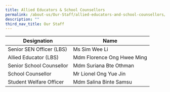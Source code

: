 ```yaml
---
title: Allied Educators & School Counsellors
permalink: /about-us/Our-Staff/allied-educators-and-school-counsellors/
description: ""
third_nav_title: Our Staff
---
```

| Designation | Name |
| -------- | -------- |
| Senior SEN Officer (LBS) | Ms Sim Wee Li |
| Allied Educator (LBS) | Mdm Florence Ong Hwee Ming |
| Senior School Counsellor | Mdm Suriana Bte Othman |
| School Counsellor | Mr Lionel Ong Yue Jin |
| Student Welfare Officer | Mdm Salina Binte Samsu |